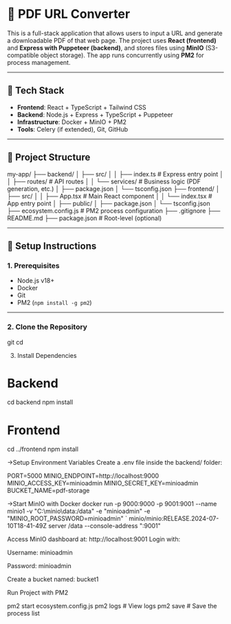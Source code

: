 # 📄 PDF URL Converter

This is a full-stack application that allows users to input a URL and generate a downloadable PDF of that web page. The project uses **React (frontend)** and **Express with Puppeteer (backend)**, and stores files using **MinIO** (S3-compatible object storage). The app runs concurrently using **PM2** for process management.

---

## 🧰 Tech Stack

- **Frontend**: React + TypeScript + Tailwind CSS
- **Backend**: Node.js + Express + TypeScript + Puppeteer
- **Infrastructure**: Docker + MinIO + PM2
- **Tools**: Celery (if extended), Git, GitHub

---

## 📁 Project Structure

my-app/
├── backend/
│ ├── src/
│ │ ├── index.ts # Express entry point
│ │ ├── routes/ # API routes
│ │ └── services/ # Business logic (PDF generation, etc.)
│ ├── package.json
│ └── tsconfig.json
├── frontend/
│ ├── src/
│ │ ├── App.tsx # Main React component
│ │ └── index.tsx # App entry point
│ ├── public/
│ ├── package.json
│ └── tsconfig.json
├── ecosystem.config.js # PM2 process configuration
├── .gitignore
├── README.md
├── package.json # Root-level (optional)


---

## 🔧 Setup Instructions

### 1. Prerequisites

- Node.js v18+
- Docker
- Git
- PM2 (`npm install -g pm2`)

---

### 2. Clone the Repository


git 
cd 


3. Install Dependencies
# Backend
cd backend
npm install

# Frontend
cd ../frontend
npm install

->Setup Environment Variables
Create a .env file inside the backend/ folder:


PORT=5000
MINIO_ENDPOINT=http://localhost:9000
MINIO_ACCESS_KEY=minioadmin
MINIO_SECRET_KEY=minioadmin
BUCKET_NAME=pdf-storage

->Start MinIO with Docker
docker run -p 9000:9000 -p 9001:9001   --name minio1
-v "C:\minio\data:/data"   -e "minioadmin"
-e "MINIO_ROOT_PASSWORD=minioadmin" `
minio/minio:RELEASE.2024-07-10T18-41-49Z server /data --console-address ":9001"

Access MinIO dashboard at: http://localhost:9001
Login with:

Username: minioadmin

Password: minioadmin

Create a bucket named: bucket1

 Run Project with PM2

pm2 start ecosystem.config.js
pm2 logs        # View logs
pm2 save        # Save the process list
